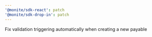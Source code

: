 ```yaml
---
'@monite/sdk-react': patch
'@monite/sdk-drop-in': patch
---
```


Fix validation triggering automatically when creating a new payable
